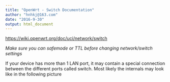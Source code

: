```yaml
---
title: "OpenWrt - Switch Documentation"
author: "hnhkj@163.com"
date: "2016-9-30"
output: html_document
---
```


<https://wiki.openwrt.org/doc/uci/network/switch>

*Make sure you can safemode or TTL before changing network/switch settings*

If your device has more than 1 LAN port, it may contain a special connection between the different ports called switch. Most likely the internals may look like in the following picture